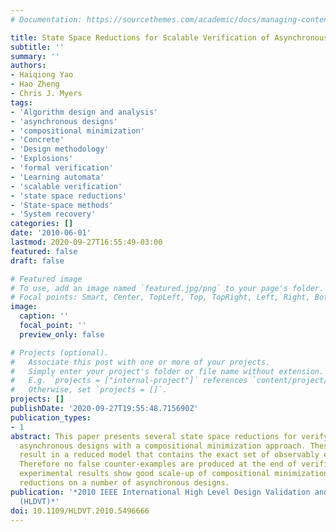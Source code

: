 ```yaml
---
# Documentation: https://sourcethemes.com/academic/docs/managing-content/

title: State Space Reductions for Scalable Verification of Asynchronous Designs
subtitle: ''
summary: ''
authors:
- Haiqiong Yao
- Hao Zheng
- Chris J. Myers
tags:
- 'Algorithm design and analysis'
- 'asynchronous designs'
- 'compositional minimization'
- 'Concrete'
- 'Design methodology'
- 'Explosions'
- 'formal verification'
- 'Learning automata'
- 'scalable verification'
- 'state space reductions'
- 'State-space methods'
- 'System recovery'
categories: []
date: '2010-06-01'
lastmod: 2020-09-27T16:55:49-03:00
featured: false
draft: false

# Featured image
# To use, add an image named `featured.jpg/png` to your page's folder.
# Focal points: Smart, Center, TopLeft, Top, TopRight, Left, Right, BottomLeft, Bottom, BottomRight.
image:
  caption: ''
  focal_point: ''
  preview_only: false

# Projects (optional).
#   Associate this post with one or more of your projects.
#   Simply enter your project's folder or file name without extension.
#   E.g. `projects = ["internal-project"]` references `content/project/deep-learning/index.md`.
#   Otherwise, set `projects = []`.
projects: []
publishDate: '2020-09-27T19:55:48.715690Z'
publication_types:
- 1
abstract: This paper presents several state space reductions for verifying non-trivial
  asynchronous designs with a compositional minimization approach. These reductions
  result in a reduced model that contains the exact set of observably equivalent behavior.
  Therefore no false counter-examples are produced at the end of verification. The
  experimental results show good scale-up of compositional minimization using these
  reductions on a number of asynchronous designs.
publication: '*2010 IEEE International High Level Design Validation and Test Workshop
  (HLDVT)*'
doi: 10.1109/HLDVT.2010.5496666
---
```


